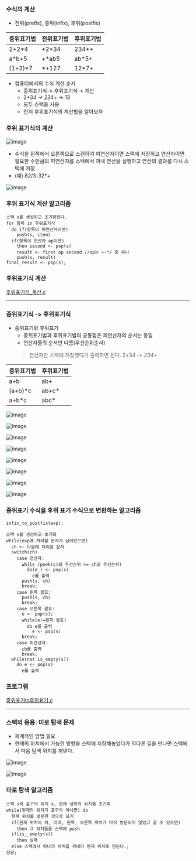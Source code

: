 ### 수식의 계산
* 전위(prefix), 중위(infix), 후위(postfix)

|중위표기법|전위표기법|후위표기법|
|---|---|---|
|2+2*4|+2*34|234*+|
|a*b+5|+*ab5|ab*5+|
|(1+2)*7|*+127|12*7+|

* 컴퓨터에서의 수식 계산 순서
   * 중위표기식-> 후위표기식-> 계산
   * 2+3*4 -> 234*+ -> 13
   * 모두 스택을 사용
   * 먼저 후위표기식의 계산법을 알아보자

### 후위 표기식의 계산
![image](https://github.com/qlkdkd/DataStruct/assets/71871927/693075fc-7d12-450d-ad54-9407b594929c)
* 수식을 왼쪽에서 오른쪽으로 스캔하여 피연산자이면 스택에 저장하고 연산자이면 필요한 수만큼의 피연산자를 스택에서 꺼내 연산을 실행하고 연산의 결과를 다시 스택에 저장
* (예) 82/3-32*+

![image](https://github.com/qlkdkd/DataStruct/assets/71871927/df13dd8e-027a-431b-bee2-1a18c6fafbc6)

### 후위 표기식 계산 알고리즘

```
스택 s를 생성하고 초기화한다.
for 항목 in 후위표기식
  do if(항목이 피연산자이면)
    push(s, item)
  if(항목이 연산자 op이면)
    then second <- pop(s)
    result <- first op second //op는 +-*/ 중 하나
    push(s, result)
final_result <- pop(s);
```

### 후위표기식 계산
[후위표기식_계산.c](https://github.com/qlkdkd/DataStruct/blob/main/week6/%ED%9B%84%EC%9C%84%ED%91%9C%EA%B8%B0%EC%8B%9D_%EA%B3%84%EC%82%B0/%ED%9B%84%EC%9C%84%ED%91%9C%EA%B8%B0%EC%8B%9D_%EA%B3%84%EC%82%B0/FileName.c)

---

### 중위표기식 -> 후위표기식

* 중위표기와 후위표기
    * 중위표기법과 후위표기법의 공통점은 피연산자의 순서는 동일
    * 연산자들의 순서만 다름(우선순위순서)
  > 연산자만 스택에 저장했다가 출력하면 된다.
  > 2+3*4 -> 234*+

중위표기법|후위표기법
|---|---|
a+b|ab+
(a+b)*c|ab+c*
a+b*c|abc*

![image](https://github.com/qlkdkd/DataStruct/assets/71871927/1d3a8698-f0fe-4ed1-bdf0-6f694591f2f6)

![image](https://github.com/qlkdkd/DataStruct/assets/71871927/a839070e-f7ca-4af4-a503-61b1fbac9014)

![image](https://github.com/qlkdkd/DataStruct/assets/71871927/a1f01621-03b5-491b-91f7-29b068660f17)

![image](https://github.com/qlkdkd/DataStruct/assets/71871927/7e1d4b9f-b03f-4acd-a105-10638da04212)

![image](https://github.com/qlkdkd/DataStruct/assets/71871927/defa80dc-4f4d-4203-a843-1c4cff3e029c)

![image](https://github.com/qlkdkd/DataStruct/assets/71871927/b84ca241-6293-4a0b-9359-237db0942c56)

![image](https://github.com/qlkdkd/DataStruct/assets/71871927/d28ea85c-d82b-4739-967a-5ccc001e5cbb)

![image](https://github.com/qlkdkd/DataStruct/assets/71871927/7dbc645b-2694-427d-9163-45d071c57349)

### 중위표기 수식을 후위 표기 수식으로 변환하는 알고리즘
```
infix_to_postfix(exp):

스택 s를 생성하고 초기화
while(exp에 처리할 문자가 남아있으면)
  ch <- 다음에 처리할 문자
  switch(ch)
    case 연산자:
      while (peek(s)의 우선순위 >= ch의 우선순위)
        do(e_) <- pop(s)
          e를 출력
      push(s, ch)
      break;
    case 왼쪽 괄호:
      push(s, ch)
      break;
    case 오른쪽 괄호:
      e <- pop(s);
      while(e!=왼쪽 괄호)
        do e를 출력
          e <- pop(s)
      break;
    case 피연산자:
      ch를 출력
      break;
  while(not is_empty(s))
    do e <- pop(s)
      e를 출력
```
### 프로그램
[중위표기to후위표기.c](https://github.com/qlkdkd/DataStruct/blob/main/week6/%EC%A4%91%EC%9C%84%ED%91%9C%EA%B8%B0to%ED%9B%84%EC%9C%84%ED%91%9C%EA%B8%B0/%EC%A4%91%EC%9C%84%ED%91%9C%EA%B8%B0to%ED%9B%84%EC%9C%84%ED%91%9C%EA%B8%B0/FileName.c)

---

### 스택의 응용: 미로 탐색 문제
* 체계적인 방법 필요
* 현재의 위치에서 가능한 방향을 스택에 저장해놓았다가 막다른 길을 만나면 스택에서 마음 탐색 위치를 꺼낸다.

![image](https://github.com/qlkdkd/DataStruct/assets/71871927/e4fa7660-d1e0-4f97-8a4c-e9218cbb0310)

![image](https://github.com/qlkdkd/DataStruct/assets/71871927/d8d97f82-c165-4583-b77e-9eb18fec3f09)

### 미로 탐색 알고리즘
```
스택 s와 출구의 위치 x, 현재 생쥐의 위치를 초기화
while(현재의 위치가 출구가 아니면) do
  현재 위치를 방문한 것으로 표기
  if(현재 위치의 위, 아래, 왼쪽, 오른쪽 위치가 아직 방문되지 않았고 갈 수 있으면)
    then 그 위치들을 스택에 push
  if(is__empty(s))
    then 실패
  else 스택에서 하나의 위치를 꺼내어 현재 위치로 만든다.;
성공;
```
